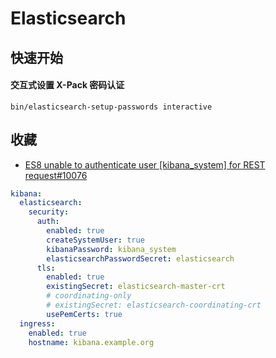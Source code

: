 # Elasticsearch

## 快速开始

#### 交互式设置 X-Pack 密码认证

```shell
bin/elasticsearch-setup-passwords interactive
```

## 收藏

-   [ES8 unable to authenticate user [kibana_system] for REST request#10076](https://github.com/bitnami/charts/issues/10076)

```yaml
kibana:
  elasticsearch:
    security:
      auth:
        enabled: true
        createSystemUser: true
        kibanaPassword: kibana_system
        elasticsearchPasswordSecret: elasticsearch
      tls:
        enabled: true
        existingSecret: elasticsearch-master-crt
        # coordinating-only
        # existingSecret: elasticsearch-coordinating-crt
        usePemCerts: true
  ingress:
    enabled: true
    hostname: kibana.example.org
```
